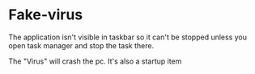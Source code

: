 # Fake-virus

The application isn't visible in taskbar so it can't be stopped unless you open task manager and stop the task there.

The "Virus" will crash the pc.  It's also a startup item
